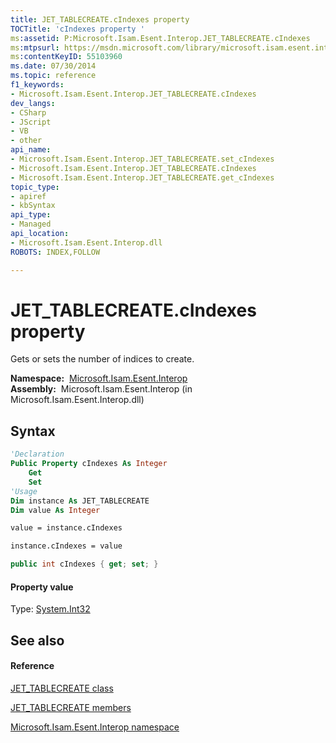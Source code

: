 ```yaml
---
title: JET_TABLECREATE.cIndexes property 
TOCTitle: 'cIndexes property '
ms:assetid: P:Microsoft.Isam.Esent.Interop.JET_TABLECREATE.cIndexes
ms:mtpsurl: https://msdn.microsoft.com/library/microsoft.isam.esent.interop.jet_tablecreate.cindexes(v=EXCHG.10)
ms:contentKeyID: 55103960
ms.date: 07/30/2014
ms.topic: reference
f1_keywords:
- Microsoft.Isam.Esent.Interop.JET_TABLECREATE.cIndexes
dev_langs:
- CSharp
- JScript
- VB
- other
api_name: 
- Microsoft.Isam.Esent.Interop.JET_TABLECREATE.set_cIndexes
- Microsoft.Isam.Esent.Interop.JET_TABLECREATE.cIndexes
- Microsoft.Isam.Esent.Interop.JET_TABLECREATE.get_cIndexes
topic_type: 
- apiref
- kbSyntax
api_type: 
- Managed
api_location: 
- Microsoft.Isam.Esent.Interop.dll
ROBOTS: INDEX,FOLLOW

---
```


# JET_TABLECREATE.cIndexes property

Gets or sets the number of indices to create.

**Namespace:**  [Microsoft.Isam.Esent.Interop](hh596136\(v=exchg.10\).md)  
**Assembly:**  Microsoft.Isam.Esent.Interop (in Microsoft.Isam.Esent.Interop.dll)

## Syntax

``` vb
'Declaration
Public Property cIndexes As Integer
    Get
    Set
'Usage
Dim instance As JET_TABLECREATE
Dim value As Integer

value = instance.cIndexes

instance.cIndexes = value
```

``` csharp
public int cIndexes { get; set; }
```

#### Property value

Type: [System.Int32](https://docs.microsoft.com/dotnet/api/system.int32?redirectedfrom=MSDN)  

## See also

#### Reference

[JET_TABLECREATE class](dn351072\(v=exchg.10\).md)

[JET_TABLECREATE members](dn351073\(v=exchg.10\).md)

[Microsoft.Isam.Esent.Interop namespace](hh596136\(v=exchg.10\).md)

